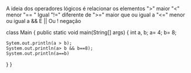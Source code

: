 A ideia dos operadores lógicos é relacionar os elementos 
">" maior
"<" menor
"== " Igual 
"!=" diferente de 
">=" maior que ou igual a 
"<=" menor ou igual a
&&  E 
|| Ou
! negação

class Main {
  public static void main(String[] args) {
    int a, b;
    a= 4;
    b= 8;

    Sytem.out.println(a > b);
    System.out.println(a> b && b==8);
    System.out.println(a==b)
  }
}